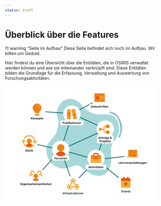 ```yaml
---
status: draft
---
```


# Überblick über die Features


!!! warning "Seite im Aufbau"
    Diese Seite befindet sich noch im Aufbau. Wir bitten um Geduld.


Hier findest du eine Übersicht über die Entitäten, die in OSIRIS verwaltet werden können und wie sie miteinander verknüpft sind. Diese Entitäten bilden die Grundlage für die Erfassung, Verwaltung und Auswertung von Forschungsaktivitäten.

![Entities Overview](assets/images/entities.png "Entities Overview")